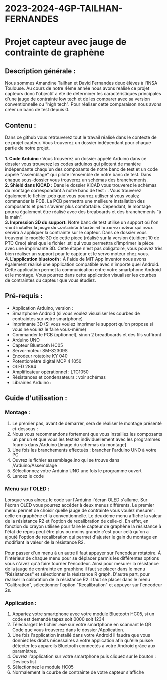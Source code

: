 # 2023-2024-4GP-TAILHAN-FERNANDES
# Projet capteur avec jauge de contrainte de graphène
## Description générale : 
  Nous sommes Amandine Tailhan et David Fernandes deux élèves à l'INSA Toulouse. Au cours de notre 4ème année nous avons reálisé ce projet capteurs donc l'objectif a été de déterminer les caractéristiques principales d'une jauge de contrainte low tech et de les comparer avec sa version conventionnelle ou "high tech". Pour réaliser cette comparaison nous avons créer un banc de test depuis 0. 

## Contenu : 
Dans ce github vous retrouverez tout le travail réalisé dans le contexte de ce projet capteur. Vous trouverez un dossier indépendant pour chaque partie de notre projet. <br> <br>
**1. Code Arduino :** Vous trouverez un dossier appelé Arduino dans ce dossier vous trouverez les codes arduinos qui pilotent de manière indépendante chaqu'un des composants de notre banc de test et un code appelé "assemblage" qui pilote l'ensemble de notre banc de test. Dans chaque sous-dossier vous trouverez un schémas des branchements. <br>
**2. Shield dans KiCAD :** Dans le dossier KiCAD  vous trouverez le schémas du montage correspondant à notre banc de test : . Vous trouverez également le fichier .pcb que vous pourrez utiliser si vous voulez commander la PCB. La PCB permettra une meilleure installation des composants et peut s'avérer plus comfortable. Cependant, le montage pourra également être réalisé avec des breaboards et des branchements "à la main". <br>
**3. Impression 3D du support:** Notre banc de test utilise un support où l'on vient installer la jauge de contrainte à tester et le servo moteur qui nous servira à appliquer la contrainte sur le capteur. Dans ce dossier vous trouverai le modèle 3D de cette pièce (réalisé sur la version étuidient 10 de PTC Creo) ainsi que le fichier .stl qui vous permettra d'imprimer la pièce avec une imprimante 3D. Cette étape n'est pas obligatoire, vous pouvez très bien réaliser un support pour le capteur et le servo moteur chez vous. <br> 
**4. L'application bluetooth :** À l'aide de MIT App Inventor nous avons également réalisé une application compatible avec n'importe quel Android. Cette application permet la communication entre votre smartphone Android et le montage. Vous pourrez dans cette application visualiser les courbes de contraintes du capteur que vous étudiez. <br>

## Pré-requis : 
- Application Arduino, version : 
- Smartphone Android (si vous voulez visualiser les courbes de contraintes sur votre smartphone)
- Imprimante 3D (Si vous voulez imprimer le support qu'on propose si vous ne voulez le faire vous-même)
- Commander le PCB (optionnel), sinon 2 breadboards et des fils suffiront 
- Arduino UNO
- Capteur Bluetooth HC05 
- Servo-moteur SM-S2309S
- Encodeur rotatoire KY 040
- Potentiomètre digital MCP 4 1050
- OLED 2864
- Amplificateur opérationnel : LTC1050
- Résistances et condensateurs : voir schémas 
- Librairies Arduino : 

## Guide d'utilisation : 
### Montage :
1. Le premier pas, avant de démarrer, sera de réaliser le montage présenté ci-dessous : 
2. Nous vous recommandons fortement que vous installiez les composants un par un et que vous les testiez individuellement avec les programmes fournis dans /Arduino
[Image du schémas du montage]
1. Une fois les branchements effectués : brancher l'arduino UNO à votre PC 
2. Ouvrez le fichier assemblage.ino qui se trouve dans /Arduino/Assemblage
3. Sélectionnez votre Arduino UNO une fois le programme ouvert 
4. Lancez le code 

### Menu sur l'OLED : 
  Lorsque vous alncez le code sur l'Arduino l'écran OLED s'allume. Sur l'écran OLED vous pourrez accéder à deux menus différents. Le premier menu permet de choisir quelle jauge de contrainte vous voulez mesurer : celle en graphène et la conventionnelle. Le deuxième menu affiche la valeur de la résistance R2 et l'option de recalibration de celle-ci. En effet, en fonction du crayon utilisée pour faire le capteur de graphène la résistance à l'état de repos peut être plus ou moins grande c'est pour celà qu'on a ajouté l'option de recalibration qui permet d'ajuster le gain du montage en modifiant la valeur de la résistance R2. <br> <br>
Pour passer d'un menu à un autre il faut appuyer sur l'encodeur rotatoire. À l'intérieur de chaque menu pour se déplacer parmis les différentes options vous n'avez qu'à faire tourner l'encodeur. Ainsi pour mesurer la résistance de la jauge de contrainte en graphène il faut se placer dans le menu "Résistances" et sélectionner la résistance R graph. D'autre part, pour réaliser la calibration de la résistance R2 il faut se placer dans le menu "Calibration", sélectionner l'option "Recalibration" et appuyer sur l'encodeur 2s.

### Application :
1. Appariez votre smartphone avec votre module Bluetooth HC05, si un code est demandé tapez soit 0000 soit 1234
2. Téléchargez le fichier .exe sur votre smartphone en scannant le QR Code que vous trouverez dans le dossier /Application.
3. Une fois l'application installé dans votre Android il faudra que vous donniez les droits nécessaires à votre application afin qu'elle puisse détecter les appareils Bluetooth connectés à votre Android grâce aux paramètres. 
4. Ouvrez l'application sur votre smartphone puis cliquez sur le bouton : Devices list 
5. Sélectionnez le module HC05 
6. Normalement la courbe de contrainte de votre capteur s'affiche 
